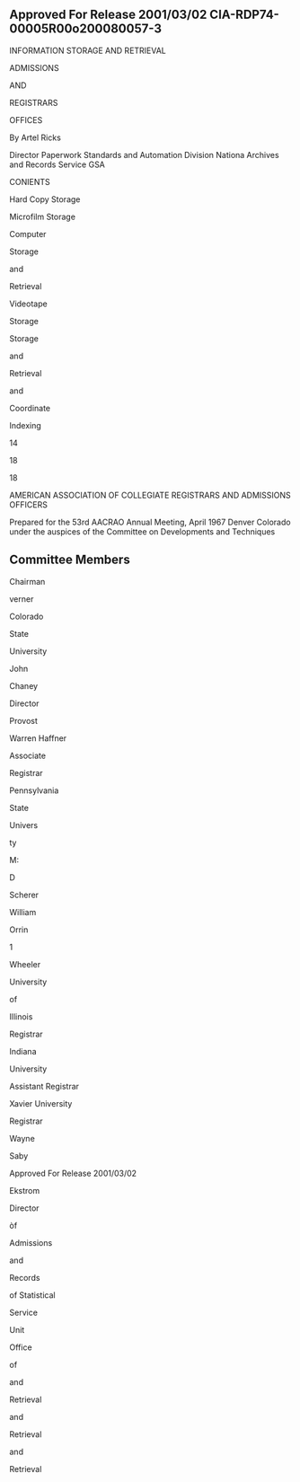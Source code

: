 ## Approved For Release 2001/03/02 CIA-RDP74-00005R00o200080057-3

INFORMATION STORAGE AND RETRIEVAL

ADMISSIONS

AND

REGISTRARS

OFFICES

By Artel Ricks

Director Paperwork Standards and Automation Division Nationa Archives and Records Service GSA

CONIENTS

Hard Copy Storage

Microfilm Storage

Computer

Storage

and

Retrieval

Videotape

Storage

Storage

and

Retrieval

and

Coordinate

Indexing

14

18

18

AMERICAN ASSOCIATION OF COLLEGIATE REGISTRARS AND ADMISSIONS OFFICERS

Prepared for the 53rd AACRAO Annual Meeting, April 1967 Denver Colorado under the auspices of the Committee on Developments and Techniques

## Committee Members

Chairman

verner

Colorado

State

University

John

Chaney

Director

Provost

Warren Haffner

Associate

Registrar

Pennsylvania

State

Univers

ty

M:

D

Scherer

William

Orrin

1

Wheeler

University

of

Illinois

Registrar

Indiana

University

Assistant Registrar

Xavier University

Registrar

Wayne

Saby

Approved For Release 2001/03/02

Ekstrom

Director

òf

Admissions

and

Records

of Statistical

Service

Unit

Office

of

and

Retrieval

and

Retrieval

and

Retrieval